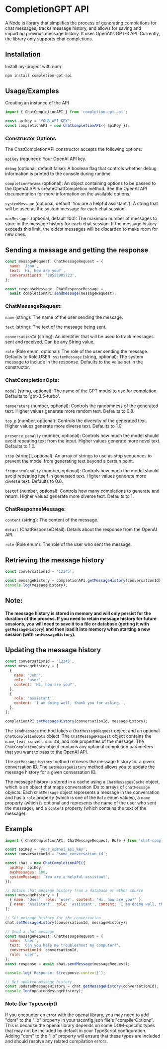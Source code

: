 
# CompletionGPT API

A Node.js library that simplifies the process of generating completions for chat messages, tracks message history, and allows for saving and importing previous message history. It uses OpenAI's GPT-3 API. Currently, the library only supports chat completions.

## Installation

Install my-project with npm

```bash
npm install completion-gpt-api
```

## Usage/Examples

Creating an instance of the API

```javascript
import { ChatCompletionAPI } from 'completion-gpt-api';

const apiKey = 'YOUR_API_KEY';
const completionAPI = new ChatCompletionAPI({ apiKey });
```

### Constructor Options
The ChatCompletionAPI constructor accepts the following options:

`apiKey` (required): Your OpenAI API key.

`debug` (optional, default false): A boolean flag that controls whether debug information is printed to the console during runtime.

`completionParams` (optional): An object containing options to be passed to the OpenAI API's createChatCompletion method. See the OpenAI API documentation for more information on the available options.

`systemMessage` (optional, default 'You are a helpful assistant.'): A string that will be used as the system message for each chat session.

`maxMessages` (optional, default 100): The maximum number of messages to store in the message history for each chat session. If the message history exceeds this limit, the oldest messages will be discarded to make room for new ones.

## Sending a message and getting the response
```javascript
const messageRequest: ChatMessageRequest = {
  name: 'John',
  text: 'Hi, how are you?',
  conversationId: '38523905723',
};

const responseMessage: ChatResponseMessage = 
  await completionAPI.sendMessage(messageRequest);
```

### ChatMessageRequest:

`name` (string): The name of the user sending the message.

`text` (string): The text of the message being sent.

`conversationId` (string): An identifier that will be used to track messages sent and received. Can be any String value.

`role` (Role enum, optional): The role of the user sending the message. Defaults to Role.USER.
`systemMessage` (string, optional): The system message to include in the response. Defaults to the value set in the constructor.

### ChatCompletionOpts:

`model` (string, optional): The name of the GPT model to use for completion. Defaults to 'gpt-3.5-turbo'.

`temperature` (number, optional): Controls the randomness of the generated text. Higher values generate more random text. Defaults to 0.8.

`top_p` (number, optional): Controls the diversity of the generated text. Higher values generate more diverse text. Defaults to 1.0.

`presence_penalty` (number, optional): Controls how much the model should avoid repeating text from the input. Higher values generate more novel text. Defaults to 1.0.

`stop` (string[], optional): An array of strings to use as stop sequences to prevent the model from generating text beyond a certain point.

`frequencyPenalty` (number, optional): Controls how much the model should avoid repeating itself in generated text. Higher values generate more diverse text. Defaults to 0.0.

`bestOf` (number, optional): Controls how many completions to generate and return. Higher values generate more diverse text. Defaults to 1.

### ChatResponseMessage:

`content` (string): The content of the message.

`detail` (ChatResponseDetail): Details about the response from the OpenAI API.

`role` (Role enum): The role of the user who sent the message.

## Retrieving the message history
```javascript
const conversationId = '12345';

const messageHistory = completionAPI.getMessageHistory(conversationId);
console.log(messageHistory);
```

## Note: 
#### The message history is stored in memory and will only persist for the duration of the process. If you need to retain message history for future sessions, you will need to save it to a file or database (getting it with `getMessageHistory`) and then load it into memory when starting a new session (with `setMessageHistory`).

## Updating the message history
```javascript
const conversationId = '12345';
const messageHistory = [
  {
    name: 'John',
    role: 'user',
    content: 'Hi, how are you?',
  },
  {
    role: 'assistant',
    content: 'I am doing well, thank you for asking.',
  },
];

completionAPI.setMessageHistory(conversationId, messageHistory);
```

The `sendMessage` method takes a `ChatMessageRequest` object and an optional `ChatCompletionOpts` object. The `ChatMessageRequest` object contains the `name`, `text`, `conversationId`, and role properties of the message. The `ChatCompletionOpts` object contains any optional completion parameters that you want to pass to the OpenAI API.

The `getMessageHistory` method retrieves the message history for a given conversation ID. The `setMessageHistory` method allows you to update the message history for a given conversation ID.

The message history is stored in a cache using a `ChatMessagesCache` object, which is an object that maps conversation IDs to arrays of `ChatMessage` objects. Each `ChatMessage` object represents a message in the conversation and has a `role` property (which is one of the `Role` enum values), a `name` property (which is optional and represents the name of the user who sent the message), and a `content` property (which contains the text of the message).

## Example
```javascript
import { ChatCompletionAPI, ChatMessageRequest, Role } from 'chat-completion-api';

const apiKey = 'your_openai_api_key';
const conversationId = 'some_conversation_id';

const chat = new ChatCompletionAPI({
  apiKey: apiKey,
  maxMessages: 100,
  systemMessage: 'You are a helpful assistant',
});

// Obtain chat message history from a database or other source
const messageHistory = [
  { name: 'User', role: 'user', content: 'Hi, how are you?' },
  { name: 'Assistant', role: 'assistant', content: 'I am doing well, thank you. How can I assist you today?' }
];

// Set message history for the conversation
chat.setMessageHistory(conversationId, messageHistory);

// Send a chat message
const messageRequest: ChatMessageRequest = {
  name: 'User',
  text: 'Can you help me troubleshoot my computer?',
  conversationId: conversationId,
  role: 'user',
};
const response = await chat.sendMessage(messageRequest);

console.log(`Response: ${response.content}`);

// Get updated message history
const updatedMessageHistory = chat.getMessageHistory(conversationId);
console.log(updatedMessageHistory);
```

### Note (for Typescript)
If you encounter an error with the openai library, you may need to add "dom" to the "lib" property in your tsconfig.json file's "compilerOptions". This is because the openai library depends on some DOM-specific types that may not be included by default in your TypeScript configuration. Adding "dom" to the "lib" property will ensure that these types are included and should resolve any related compilation errors.